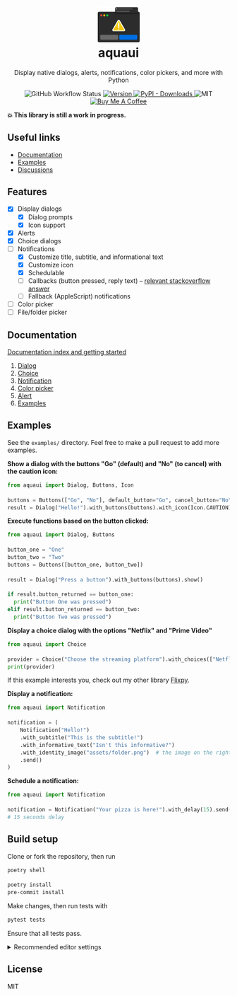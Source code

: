 <h1 align="center">
  <img src="https://raw.githubusercontent.com/ninest/aquaui/master/assets/icon.svg" width=95>
  <br>
  aquaui
</h1>

<p align="center">
Display native dialogs, alerts, notifications, color pickers, and more with Python
</p>

<p align="center">
  <img alt="GitHub Workflow Status" src="https://img.shields.io/github/workflow/status/ninest/aquaui/Run%20tests?style=flat-square">

  <a href="https://pypi.org/project/aquaui/">
    <img src="https://img.shields.io/pypi/v/aquaui?color=blue&style=flat-square" alt="Version" />
  </a>
  <a href="https://pypi.org/project/aquaui/">
    <img alt="PyPI - Downloads" src="https://img.shields.io/pypi/dm/aquaui?color=red&style=flat-square" />
  </a>

  <img src="https://img.shields.io/github/license/ninest/aquaui?style=flat-square" alt="MIT" />

  <a href="https://www.buymeacoffee.com/ninest">
    <img src="https://img.shields.io/badge/Donate-Buy%20Me%20A%20Coffee-orange.svg?style=flat-square" alt="Buy Me A Coffee">
  </a>
</p>

**💥 This library is still a work in progress.**

## Useful links

- [Documentation](https://github.com/ninest/aquaui/tree/master/docs)
- [Examples](#Examples)
- [Discussions](https://github.com/ninest/aquaui/discussions)

## Features

- [x] Display dialogs
  - [x] Dialog prompts
  - [x] Icon support
- [x] Alerts
- [x] Choice dialogs
- [ ] Notifications
  - [x] Customize title, subtitle, and informational text
  - [x] Customize icon
  - [x] Schedulable
  - [ ] Callbacks (button pressed, reply text) – [relevant stackoverflow answer](https://stackoverflow.com/a/62248246/8677167)
  - [ ] Fallback (AppleScript) notifications
- [ ] Color picker
- [ ] File/folder picker

## Documentation

[Documentation index and getting started](https://github.com/ninest/aquaui/tree/master/docs)

1. [Dialog](https://github.com/ninest/aquaui/blob/master/assets/1-dialog.md)
2. [Choice](https://github.com/ninest/aquaui/blob/master/assets/2-choice.md)
3. [Notification](https://github.com/ninest/aquaui/blob/master/assets/3-notification.md)
4. [Color picker](https://github.com/ninest/aquaui/blob/master/assets/4-color_picker.md)
5. [Alert](https://github.com/ninest/aquaui/blob/master/assets/5-alert.md)
6. [Examples](#Examples)

## Examples

See the `examples/` directory. Feel free to make a pull request to add more examples.

**Show a dialog with the buttons "Go" (default) and "No" (to cancel) with the caution icon:**

```py
from aquaui import Dialog, Buttons, Icon

buttons = Buttons(["Go", "No"], default_button="Go", cancel_button="No")
result = Dialog("Hello!").with_buttons(buttons).with_icon(Icon.CAUTION).show()
```

**Execute functions based on the button clicked:**

```py
from aquaui import Dialog, Buttons

button_one = "One"
button_two = "Two"
buttons = Buttons([button_one, button_two])

result = Dialog("Press a button").with_buttons(buttons).show()

if result.button_returned == button_one:
  print("Button One was pressed")
elif result.button_returned == button_two:
  print("Button Two was pressed")
```

**Display a choice dialog with the options "Netflix" and "Prime Video"**

```py
from aquaui import Choice

provider = Choice("Choose the streaming platform").with_choices(["Netflix", "Prime Video"]).show()
print(provider)
```

If this example interests you, check out my other library [Flixpy](https://github.com/ninest/flixpy).

**Display a notification:**

```py
from aquaui import Notification

notification = (
    Notification("Hello!")
    .with_subtitle("This is the subtitle!")
    .with_informative_text("Isn't this informative?")
    .with_identity_image("assets/folder.png")  # the image on the right of the notification
    .send()
)
```

**Schedule a notification:**

```py
from aquaui import Notification

notification = Notification("Your pizza is here!").with_delay(15).send()
# 15 seconds delay
```

## Build setup

Clone or fork the repository, then run

```bash
poetry shell

poetry install
pre-commit install
```

Make changes, then run tests with

```bash
pytest tests
```

Ensure that all tests pass.

<details>
<summary>
Recommended editor settings
</summary>

```json
{
  "python.formatting.provider": "black",
  "editor.formatOnSave": true,
  "[python]": {
    "editor.insertSpaces": true,
    "editor.detectIndentation": false,
    "editor.tabSize": 4
  },
  "python.linting.enabled": true,
  "python.linting.flake8Enabled": true,
  "python.linting.pylintEnabled": false,
  "python.pythonPath": "/Users/yourusername/.../aquaui-UIHDsdfS-py3.7"
}
```

</details>

## License

MIT
